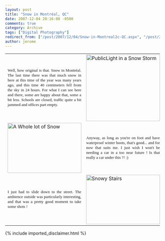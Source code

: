 ```yaml
---
layout: post
title: "Snow in Montréal, QC"
date: 2007-12-04 20:16:00 -0500
comments: true
category: Archive
tags: ["Digital Photography"]
redirect_from: ["/post/2007/12/04/Snow-in-Montreal2c-QC.aspx", "/post/2007/12/04/snow-in-montreal2c-qc.aspx"]
author: jerome
---
```

<!-- more -->
<table border="0">
	<tbody>
		<tr>
			<td>
			<p align="justify">
			<font face="Tahoma" size="2">Well, how original is that. Snow in Montr&eacute;al. The last time there was that much snow in here at this time of the year was many years ago, and this time&nbsp;40 centimeters fell from the sky in 24 hours. For what I can see here and there, some are happy about that, some a bit less. Schools are closed, traffic quite a bit jammed and offices part&nbsp;empty.</font> 
			</p>
			</td>
			<td><a href="http://www.flickr.com/photos/jaylee512/2084915657/" title="PublicLight in a Snow Storm by jaylee512, on Flickr"><img src="http://farm3.static.flickr.com/2371/2084915657_aa89efb708_m.jpg" border="0" alt="PublicLight in a Snow Storm" width="240" height="217" /></a> </td>
		</tr>
		<tr>
			<td><a href="http://www.flickr.com/photos/jaylee512/2086610608/" title="A Whole lot of Snow by jaylee512, on Flickr"><img src="http://farm3.static.flickr.com/2102/2086610608_6c934fa838_m.jpg" border="0" alt="A Whole lot of Snow" width="240" height="163" /></a> </td>
			<td>
			<p align="justify">
			<font face="Tahoma" size="2">Anyway, as long as you&#39;re on foot and have waterproof winter boots, that&#39;s good... and for now that suits me. I just wish I won&#39;t be needing a car in a too near future ! Is that really a car under this ?! :)</font> 
			</p>
			</td>
		</tr>
		<tr>
			<td>
			<p align="justify">
			<font face="Tahoma" size="2">I just had to slide down to the street. The ambience outside was particularly interesting, and that was a pretty good moment to take some shots !</font> 
			</p>
			</td>
			<td><a href="http://www.flickr.com/photos/jaylee512/2085881204/" title="Snowy Stairs by jaylee512, on Flickr"><img src="http://farm3.static.flickr.com/2420/2085881204_a01dd2f644_m.jpg" border="0" alt="Snowy Stairs" width="240" height="161" /></a> </td>
		</tr>
	</tbody>
</table>

{% include imported_disclaimer.html %}
